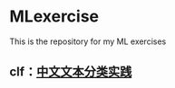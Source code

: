 # MLexercise
This is the repository for my ML exercises

## clf：[中文文本分类实践](https://yyff.github.io/other/text-clf)
